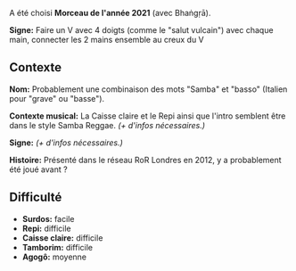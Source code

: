 A été choisi **Morceau de l'année 2021** (avec Bhaṅgṛā).

**Signe:** Faire un V avec 4 doigts (comme le "salut vulcain") avec chaque main,
connecter les 2 mains ensemble au creux du V

## Contexte

**Nom:** Probablement une combinaison des mots "Samba" et "basso" (Italien pour
"grave" ou "basse").

**Contexte musical:** La Caisse claire et le Repi ainsi que l'intro semblent
être dans le style Samba Reggae. *(+ d'infos nécessaires.)*

**Signe:** *(+ d'infos nécessaires.)*

**Histoire:** Présenté dans le réseau RoR Londres en 2012, y a probablement été
joué avant ?

## Difficulté

* **Surdos:** facile
* **Repi:** difficile
* **Caisse claire:** difficile
* **Tamborim:** difficile
* **Agogô:** moyenne
